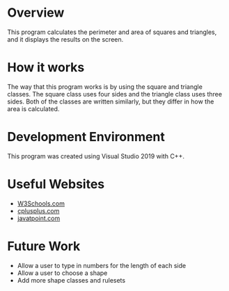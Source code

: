 # Overview
This program calculates the perimeter and area of squares and triangles, and it displays the results on the screen.

# How it works
The way that this program works is by using the square and triangle classes. The square class uses four sides and the triangle class uses three sides. Both of the classes are 
written similarly, but they differ in how the area is calculated.

# Development Environment
This program was created using Visual Studio 2019 with C++.

# Useful Websites

* [W3Schools.com](https://www.w3schools.com/cpp/default.asp)
* [cplusplus.com](https://www.cplusplus.com/)
* [javatpoint.com](https://www.javatpoint.com/cpp-tutorial)

# Future Work

* Allow a user to type in numbers for the length of each side
* Allow a user to choose a shape
* Add more shape classes and rulesets
